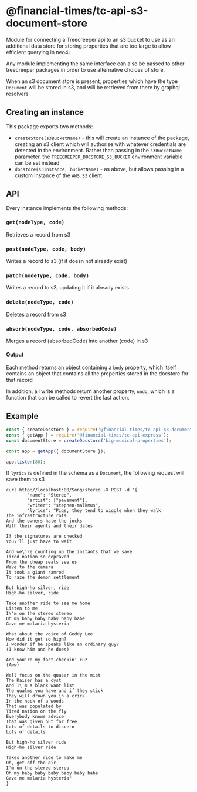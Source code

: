 # @financial-times/tc-api-s3-document-store

Module for connecting a Treecreeper api to an s3 bucket to use as an additional data store for storing properties that are too large to allow efficient querying in neo4j.

Any module implementing the same interface can also be passed to other treecreeper packages in order to use alternative choices of store.

When an s3 document store is present, properties which have the type `Document` will be stored in s3, and will be retrieved from there by graphql resolvers

## Creating an instance

This package exports two methods:

-   `createStore(s3BucketName)` - this will create an instance of the package, creating an s3 client which will authorise with whatever credentials are detected in the environment. Rather than passing in the `s3BucketName` parameter, the `TREECREEPER_DOCSTORE_S3_BUCKET` environment variable can be set instead
-   `docstore(s3Instance, bucketName)` - as above, but allows passing in a custom instance of the `AWS.S3` client

## API

Every instance implements the following methods:

### `get(nodeType, code)`

Retrieves a record from s3

### `post(nodeType, code, body)`

Writes a record to s3 (if it doesn not already exist)

### `patch(nodeType, code, body)`

Writes a record to s3, updating it if it already exists

### `delete(nodeType, code)`

Deletes a record from s3

### `absorb(nodeType, code, absorbedCode)`

Merges a record (absorbedCode) into another (code) in s3

#### Output

Each method returns an object containing a `body` property, which itself contains an object that contains all the properties stored in the docstore for that record

In addition, all write methods return another property, `undo`, which is a function that can be called to revert the last action.

## Example

```js
const { createDocstore } = require('@financial-times/tc-api-s3-document-store');
const { getApp } = require('@financial-times/tc-api-express');
const documentStore = createDocstore('big-musical-properties');

const app = getApp({ documentStore });

app.listen(80);
```

If `lyrics` is defined in the schema as a `Document`, the following request will save them to s3

```shell
curl http://localhost:80/Song/stereo -X POST -d '{
        "name": "Stereo",
        "artist": ["pavement"],
        "writer": "stephen-malkmus",
        "lyrics": "Pigs, they tend to wiggle when they walk
The infrastructure rots
And the owners hate the jocks
With their agents and their dates

If the signatures are checked
You\'ll just have to wait

And we\'re counting up the instants that we save
Tired nation so depraved
From the cheap seats see us
Wave to the camera
It took a giant ramrod
To raze the demon settlement

But high-ho silver, ride
High-ho silver, ride

Take another ride to see me home
Listen to me
I\'m on the stereo stereo
Oh my baby baby baby baby babe
Gave me malaria hysteria

What about the voice of Geddy Lee
How did it get so high?
I wonder if he speaks like an ordinary guy?
(I know him and he does)

And you're my fact-checkin' cuz
(Aww)

Well focus on the quasar in the mist
The Kaiser has a cyst
And I\'m a blank want list
The qualms you have and if they stick
They will drown you in a crick
In the neck of a woods
That was populated by
Tired nation on the fly
Everybody knows advice
That was given out for free
Lots of details to discern
Lots of details

But high-ho silver ride
High-ho silver ride

Takes another ride to make me
Oh, get off the air
I'm on the stereo stereo
Oh my baby baby baby baby baby babe
Gave me malaria hysteria"
}
```
